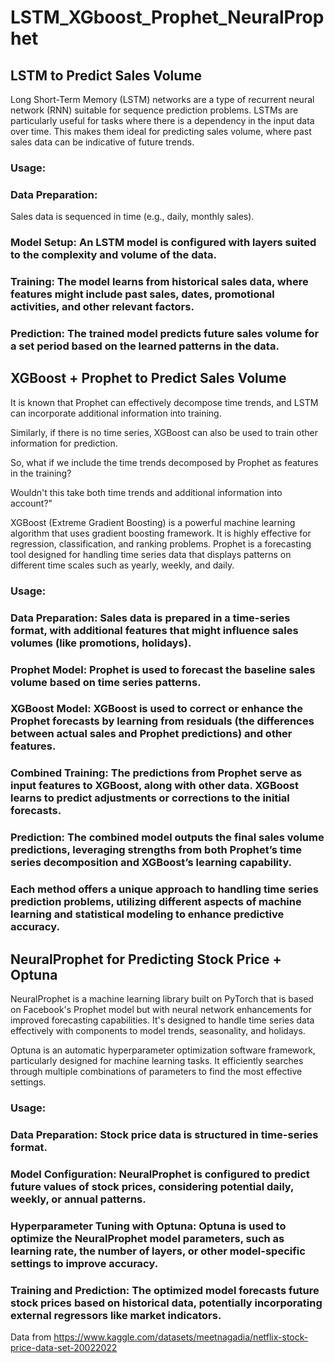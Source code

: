 # LSTM_XGboost_Prophet_NeuralProphet



## LSTM to Predict Sales Volume
Long Short-Term Memory (LSTM) networks are a type of recurrent neural network (RNN) suitable for sequence prediction problems. LSTMs are particularly useful for tasks where there is a dependency in the input data over time. This makes them ideal for predicting sales volume, where past sales data can be indicative of future trends.

### Usage:
### Data Preparation: 
Sales data is sequenced in time (e.g., daily, monthly sales).
### Model Setup: An LSTM model is configured with layers suited to the complexity and volume of the data.
### Training: The model learns from historical sales data, where features might include past sales, dates, promotional activities, and other relevant factors.
### Prediction: The trained model predicts future sales volume for a set period based on the learned patterns in the data.


## XGBoost + Prophet to Predict Sales Volume


It is known that Prophet can effectively decompose time trends, and LSTM can incorporate additional information into training.

Similarly, if there is no time series, XGBoost can also be used to train other information for prediction. 

So, what if we include the time trends decomposed by Prophet as features in the training? 

Wouldn't this take both time trends and additional information into account?"


XGBoost (Extreme Gradient Boosting) is a powerful machine learning algorithm that uses gradient boosting framework. It is highly effective for regression, classification, and ranking problems. Prophet is a forecasting tool designed for handling time series data that displays patterns on different time scales such as yearly, weekly, and daily.

### Usage:

### Data Preparation: Sales data is prepared in a time-series format, with additional features that might influence sales volumes (like promotions, holidays).
### Prophet Model: Prophet is used to forecast the baseline sales volume based on time series patterns.
### XGBoost Model: XGBoost is used to correct or enhance the Prophet forecasts by learning from residuals (the differences between actual sales and Prophet predictions) and other features.
### Combined Training: The predictions from Prophet serve as input features to XGBoost, along with other data. XGBoost learns to predict adjustments or corrections to the initial forecasts.
### Prediction: The combined model outputs the final sales volume predictions, leveraging strengths from both Prophet’s time series decomposition and XGBoost’s learning capability.
### Each method offers a unique approach to handling time series prediction problems, utilizing different aspects of machine learning and statistical modeling to enhance predictive accuracy.





## NeuralProphet for Predicting Stock Price + Optuna
NeuralProphet is a machine learning library built on PyTorch that is based on Facebook's Prophet model but with neural network enhancements for improved forecasting capabilities. It's designed to handle time series data effectively with components to model trends, seasonality, and holidays.

Optuna is an automatic hyperparameter optimization software framework, particularly designed for machine learning tasks. It efficiently searches through multiple combinations of parameters to find the most effective settings.

### Usage:

### Data Preparation: Stock price data is structured in time-series format.
### Model Configuration: NeuralProphet is configured to predict future values of stock prices, considering potential daily, weekly, or annual patterns.
### Hyperparameter Tuning with Optuna: Optuna is used to optimize the NeuralProphet model parameters, such as learning rate, the number of layers, or other model-specific settings to improve accuracy.
### Training and Prediction: The optimized model forecasts future stock prices based on historical data, potentially incorporating external regressors like market indicators.

Data from https://www.kaggle.com/datasets/meetnagadia/netflix-stock-price-data-set-20022022






